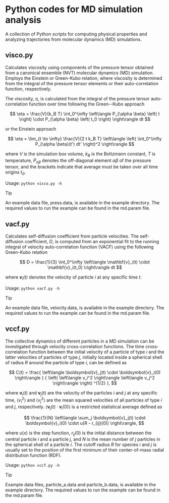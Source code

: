 
# Python codes for MD simulation analysis

A collection of Python scripts for computing physical properties and analyzing trajectories from
molecular dynamics (MD) simulations.

## visco.py

Calculates viscosity using components of the pressure tensor obtained from a canonical ensemble (NVT)
molecular dynamics (MD) simulation. Employs the Einstein or Green-Kubo relation, where viscosity is
determined from the integral of the pressure tensor elements or their auto-correlation function, respectively.

The viscosity, *η*, is calculated from the integral of the pressure tensor auto-correlation
function over time following the Green--Kubo approach

<!--<picture>
  <source
    media="(prefers-color-scheme: dark)"
    srcset="assets/visco_gk_dark.png"
  />
  <source
    media="(prefers-color-scheme: light)"
    srcset="assets/visco_gk_light.png"
  />
  <img
    alt="viscosity Green--Kubo equation"
    src="assets/visco_gk_light.png"
    height="45"
  />
</picture>-->

$$
\eta = \frac{V}{k_B T} \int_0^\infty \left\langle P_{\alpha \beta} \left( t \right)
\cdot P_{\alpha \beta} \left( t_0 \right) \right\rangle dt
$$

or the Einstein approach

<!--<picture>
  <source
    media="(prefers-color-scheme: dark)"
    srcset="assets/visco_en_dark.png"
  />
  <source
    media="(prefers-color-scheme: light)"
    srcset="assets/visco_en_light.png"
  />
  <img
    alt="viscosity Einstein equation"
    src="assets/visco_en_light.png"
    height="58"
  />
</picture>-->

$$
\eta = \lim_{t \to \infty} \frac{V}{2 t k_B T}
\left\langle \left( \int_0^\infty P_{\alpha \beta}(t') dt' \right)^2  \right\rangle
$$

where *V* is the simulation box volume, *k<sub>B</sub>* is the Boltzmann constant, *T* is temperature,
*P<sub>αβ</sub>* denotes the off-diagonal element *αβ* of the pressure tensor,
and the brackets indicate that average must be taken over all time origins *t<sub>0</sub>*.

Usage: `python visco.py -h`

> [!TIP]
> An example data file, press.data, is available in the example directory.
> The required values to run the example can be found in the md.param file.

## vacf.py

Calculates self-diffusion coefficient from particle velocities. The self-diffusion coefficient, *D*, is
computed from an exponential fit to the running integral of velocity auto-correlation function (VACF)
using the following Green-Kubo relation

<!--<picture>
  <source
    media="(prefers-color-scheme: dark)"
    srcset="assets/sdc_gk_dark.png"
  />
  <source
    media="(prefers-color-scheme: light)"
    srcset="assets/sdc_gk_light.png"
  />
  <img
    alt="diffusion Green--Kubo equation"
    src="assets/sdc_gk_light.png"
    height="45"
  />
</picture>-->

$$
D = \frac{1}{3} \int_0^\infty \left\langle \mathbf{v}_i(t) \cdot \mathbf{v}_i(t_0) \right\rangle dt
$$

where ***v**<sub>i</sub>(t)* denotes the velocity of particle *i* at any specific time *t*.

Usage: `python vacf.py -h`

> [!TIP]
> An example data file, velocity.data, is available in the example directory.
> The required values to run the example can be found in the md.param file.

## vccf.py

The collective dynamics of different particles in a MD simulation can be investigated
through velocity cross-correlation functions.
The time cross-correlation function between the initial velocity of a particle of type *i* and
the latter velocities of particles of type *j*, initially located inside a spherical shell of
radius *R* around the particle of type *i*, can be defined as

$$
C(t) = \frac{ \left\langle \boldsymbol{v}_j(t) \cdot \boldsymbol{v}_i(0) \right\rangle }
{ \left( \left\langle v_i^2 \right\rangle \left\langle v_j^2 \right\rangle \right) ^{1/2} },
$$

where $\boldsymbol{v}_i(t)$ and $\boldsymbol{v}_j(t)$ are the velocity of the particles $i$
and $j$ at any specific time, $\left\langle v_i^2 \right\rangle$ and $\left\langle v_j^2 \right\rangle$
are the mean squared velocities of all particles of type $i$ and $j$, respectively.
$\left\langle \boldsymbol{v}_j(t) \cdot \boldsymbol{v}_i(0) \right\rangle$ is a restricted
statistical average defined as

$$
\frac{1}{N} \left\langle \sum_j \boldsymbol{v}_j(t) \cdot \boldsymbol{v}_i(0) \cdot u(R - r_{ij}(0)) \right\rangle,
$$

where $u(x)$ is the step function, $r_{ij}(0)$ is the initial distance between the central
particle $i$ and a particle $j$, and $N$ is the mean number of $j$
particles in the spherical shell of a particle $i$.
The cutoff radius $R$ for species $i$ and $j$ is usually set to the position of the first minimum of
their center-of-mass radial distribution function (RDF).

Usage: `python vccf.py -h`

> [!TIP]
> Example data files, particle_a.data and particle_b.data, is available in the example directory.
> The required values to run the example can be found in the md.param file.
